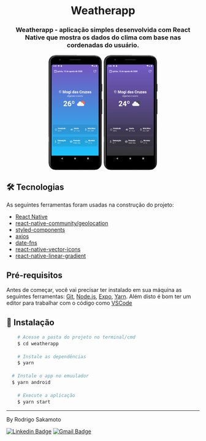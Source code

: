 <h1 align="center">
	Weatherapp
</h1>

<h3 align="center">Weatherapp - aplicação simples desenvolvida com React Native que mostra os dados do clima com base nas cordenadas do usuário.</h3>

<p align="center">
  <img align="center" src=".github/day.png" border="0" height="300"/>

  <img align="center" src=".github/night.png" border="0" height="300"/>
</p>

## 🛠 Tecnologias

As seguintes ferramentas foram usadas na construção do projeto:

- [React Native](https://reactnative.dev/)
- [react-native-community/geolocation](https://github.com/react-native-community/react-native-geolocation)
- [styled-components](https://styled-components.com/)
- [axios](https://github.com/axios/axios)
- [date-fns](https://date-fns.org/)
- [react-native-vector-icons](https://github.com/oblador/react-native-vector-icons)
- [react-native-linear-gradient](https://github.com/react-native-community/react-native-linear-gradient)



## Pré-requisitos

Antes de começar, você vai precisar ter instalado em sua máquina as seguintes ferramentas:
[Git](https://git-scm.com), [Node.js](https://nodejs.org/en/), [Expo](https://expo.io/), [Yarn](https://classic.yarnpkg.com/lang/en/). 
Além disto é bom ter um editor para trabalhar com o código como [VSCode](https://code.visualstudio.com/)

## 💾 Instalação

```bash
	# Acesse a pasta do projeto no terminal/cmd
	$ cd weatherapp

	# Instale as dependências
	$ yarn

  # Instale o app no emuulador
  $ yarn android

	# Execute a aplicação
	$ yarn start
```

---
By Rodrigo Sakamoto

[![Linkedin Badge](https://img.shields.io/badge/-Rodrigo%20Sakamoto-9146ff?style=flat-square&logo=Linkedin&logoColor=white&link=https://www.linkedin.com/in/rodrigo-sakamoto/)](https://www.linkedin.com/in/rodrigo-sakamoto/) 
[![Gmail Badge](https://img.shields.io/badge/-rodosakamoto@gmail.com-9146ff?style=flat-square&logo=Gmail&logoColor=white&link=mailto:rodosakamoto@gmail.com)](mailto:rodosakamoto@gmail.com)

